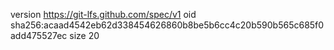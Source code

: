 version https://git-lfs.github.com/spec/v1
oid sha256:acaad4542eb62d338454626860b8be5b6cc4c20b590b565c685f0add475527ec
size 20
